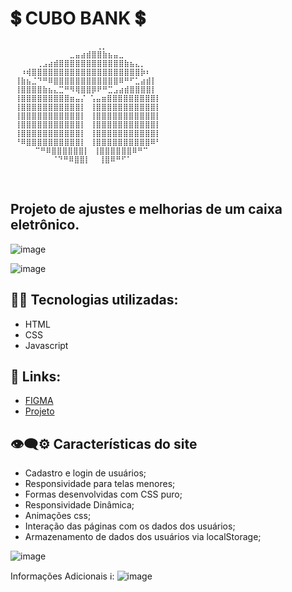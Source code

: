# 💲 CUBO BANK 💲
```⠀⠀
      ⠀⠀⠀⠀⠀⠀⠀⠀⠀ ⠀⢀⡀⠀⠀⠀⠀⠀⠀⠀⠀⠀⠀⠀⠀⠀⠀
 ⠀⠀⠀⠀⠀⠀⠀⠀⠀⠀⣀⣤⣴⣾⣿⣿⣷⣦⣤⣀⠀⠀⠀⠀⠀⠀⠀⠀⠀⠀
 ⠀⠀⠀⠀⢀⣠⣴⣾⣿⣿⣿⣿⣿⣿⣿⣿⣿⣿⣿⣿⣷⣦⣄⡀⠀
 ⠀⠰⢾⣿⣿⣿⣿⣿⣿⣿⣿⣿⣿⣿⣿⣿⣿⣿⣿⣿⣿⣿⣿⡷⠆⠀⠀⠀
 ⢸⣷⣦⣈⠙⠛⠿⣿⣿⣿⣿⣿⣿⣿⣿⣿⣿⣿⣿⠿⠛⠋⣁⣴⣾⡇⠀⠀
 ⢸⣿⣿⣿⣿⣷⣦⣄⣉⠛⠻⢿⣿⣿⡿⠟⠛⣉⣠⣴⣾⣿⣿⣿⣿⡇⠀⠀
 ⢸⣿⣿⣿⣿⣿⣿⣿⣿⣿⣶⣤⡌ ⢡⣤⣶⣿⣿⣿⣿⣿⣿⣿⣿⣿⡇⠀⠀
 ⢸⣿⣿⣿⣿⣿⣿⣿⣿⣿⣿⣿⡇ ⢸⣿⣿⣿⣿⣿⣿⣿⣿⣿⣿⣿⡇⠀⠀
 ⢸⣿⣿⣿⣿⣿⣿⣿⣿⣿⣿⣿⡇ ⢸⣿⣿⣿⣿⣿⣿⣿⣿⣿⣿⣿⡇⠀⠀
 ⢸⣿⣿⣿⣿⣿⣿⣿⣿⣿⣿⣿⡇ ⢸⣿⣿⣿⣿⣿⣿⣿⣿⣿⣿⣿⡇⠀⠀
 ⢸⣿⣿⣿⣿⣿⣿⣿⣿⣿⣿⣿⡇ ⢸⣿⣿⣿⣿⣿⣿⣿⣿⣿⣿⣿⡇⠀⠀
 ⠘⠿⣿⣿⣿⣿⣿⣿⣿⣿⣿⣿⡇ ⢸⣿⣿⣿⣿⣿⣿⣿⣿⣿⣿⠿⠃⠀⠀
 ⠀  ⠀⠉⠛⠿⣿⣿⣿⣿⣿⣿⡇ ⢸⣿⣿⣿⣿⣿⣿⠿⠛⠉⠀⠀⠀⠀⠀
 ⠀⠀⠀⠀⠀ ⠀⠈⠙⠛⠿⣿⣿⡇  ⢸⣿⠿⠛⠋⠁⠀⠀⠀⠀⠀⠀
```
⠀⠀⠀⠀⠀⠀⠀⠀⠀⠀⠀⠀                                                 
## Projeto de ajustes e melhorias de um caixa eletrônico.

![image](https://github.com/DiogoJP202/CuboBank/assets/102389309/ca3d5fba-8060-46ac-b42d-c855322af53d)

![image](https://github.com/DiogoJP202/CuboBank/assets/102389309/8e078daf-7821-4da6-8dc9-4796d6384528)


## 👨‍💻 Tecnologias utilizadas:
- HTML
- CSS
- Javascript

## 🔗 Links:
- <a href="https://www.figma.com/file/sqCMtN7lLwFNWi2umwcnP1/Cube_ATM?type=design&node-id=0%3A1&mode=design&t=dv44jhsMIB9b6VlU-1">FIGMA</a></li>
- <a href="https://diogojp202.github.io/CuboBank/index.html">Projeto</a></li>

## 👁‍🗨⚙ Características do site

- Cadastro e login de usuários;
- Responsividade para telas menores;
- Formas desenvolvidas com CSS puro;
- Responsividade Dinâmica;
- Animações css;
- Interação das páginas com os dados dos usuários;
- Armazenamento de dados dos usuários via localStorage;

![image](https://github.com/DiogoJP202/CuboBank/assets/102389309/134293f2-44af-4537-b84b-56cf6d98866b)

Informações Adicionais ℹ:
![image](https://github.com/DiogoJP202/CuboBank/assets/102389309/03a8ad94-8e32-47de-862d-baa63118d887)


